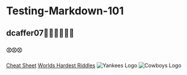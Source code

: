 # Testing-Markdown-101
## dcaffer07🥓🥓🍟🍕🌮🌮
### ⚾⚾⚾
[Cheat Sheet](https://guides.github.com/pdfs/markdown-cheatsheet-online.pdf)
[Worlds Hardest Riddles](https://www.rd.com/list/challenging-riddles/)
![Yankees Logo](https://upload.wikimedia.org/wikipedia/commons/3/35/Yankees_logo.png)
![Cowboys Logo](https://upload.wikimedia.org/wikipedia/commons/thumb/1/15/Dallas_Cowboys.svg/631px-Dallas_Cowboys.svg.png)
